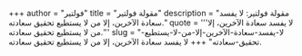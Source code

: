 +++
author = "فولتير"
title = "مقولة فولتير"
description = "مقولة فولتير: لا يفسد سعادة الآخرين، إلا من لا يستطيع تحقيق سعادته."
quote = '''لا يفسد سعادة الآخرين، إلا من لا يستطيع تحقيق سعادته.'''
slug = "لا-يفسد-سعادة-الآخرين-إلا-من-لا-يستطيع-تحقيق-سعادته"
+++
لا يفسد سعادة الآخرين، إلا من لا يستطيع تحقيق سعادته.
